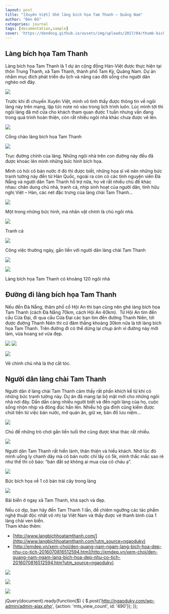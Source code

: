 ```yaml
---
layout: post
title: "[Xuyên Việt] Ghé làng bích họa Tam Thanh – Quảng Nam"
author: "Đèn Đỏ"
categories: journal
tags: [documentation,sample]
cover: 'https://dendosg.github.io/assets/img/uploads/2017/04/thumb-bichhoa.jpg'
---
```




Làng bích họa Tam Thanh
-----------------------

Làng bích họa Tam Thanh là 1 dự án cộng đồng Hàn-Việt được thực hiện tại thôn Trung Thanh, xã Tam Thanh, thành phố Tam Kỳ, Quảng Nam. Dự án nhằm mục đích phát triển du lịch và nâng cao đời sống cho người dân nghèo nơi đây.

![](https://dendosg.github.io/assets/img/uploads/2017/04/lang-bich-hoa-tam-thanh-quang-nam-2.jpg)

Trước khi đi chuyến Xuyên Việt, mình vô tình thấy được thông tin về ngôi làng này trên mạng, lập tức note nó vào trong lịch trình luôn. Lúc mình tới thì ngôi làng đã mở cửa cho khách tham quan được 1 tuần nhưng vẫn đang trong quá trình hoàn thiện, còn rất nhiều ngôi nhà khác chưa được vẽ lên.

![](https://dendosg.github.io/assets/img/uploads/2017/04/lang-bich-hoa-tam-thanh-quang-nam-1.jpg)

Cổng chào làng bích họa Tam Thanh

![](https://dendosg.github.io/assets/img/uploads/2017/04/lang-bich-hoa-tam-thanh-quang-nam-5.jpg)

Trục đường chính của làng. Những ngôi nhà trên con đường này đều đã được khoác lên mình những bức hình bích họa.

Mình có hỏi cô bán nước ở đó thì được biết, những họa sĩ vẽ nên những bức tranh tường này đến từ Hàn Quốc, ngoài ra còn có các tình nguyện viên Đà Nẵng và người dân Tam Thanh hỗ trợ nữa, họ vẽ rất nhiều chủ đề khác nhau: chân dung chủ nhà, tranh cá, nhịp sinh hoạt của người dân, tình hữu nghị Việt – Hàn, các nét đặc trưng của làng chài Tam Thanh…

![](https://dendosg.github.io/assets/img/uploads/2017/04/lang-bich-hoa-tam-thanh-quang-nam-12.jpg)

Một trong những bức hình, mà nhân vật chính là chủ ngôi nhà.

![](https://dendosg.github.io/assets/img/uploads/2017/04/lang-bich-hoa-tam-thanh-quang-nam-7.jpg)

Tranh cá

![](https://dendosg.github.io/assets/img/uploads/2017/04/lang-bich-hoa-tam-thanh-2.jpg)

Công việc thường ngày, gắn liền với người dân làng chài Tam Thanh

![](https://dendosg.github.io/assets/img/uploads/2017/04/lang-bich-hoa-tam-thanh-quang-nam-19.jpg)

![](https://dendosg.github.io/assets/img/uploads/2017/04/lang-bich-hoa-tam-thanh-6.jpg)

Làng bích họa Tam Thanh có khoảng 120 ngôi nhà

Đường đi làng bích họa Tam Thanh
--------------------------------

Nếu đến Đà Nẵng, thăm phố cổ Hội An thì bạn cũng nên ghé làng bích họa Tam Thanh (cách Đà Nẵng 70km, cách Hội An 40km).  Từ Hội An tìm đến cầu Cửa Đại, đi qua cầu Cửa Đại các bạn tìm đến đường Thanh Niên, tới được đường Thanh Niên thì cứ đâm thẳng khoảng 30km nữa là tới làng bích họa Tam Thanh. Trên đường đi có thể dừng lại chụp ảnh vì đường này mới làm, vừa hoang sơ vừa đẹp.  
  
![](https://dendosg.github.io/assets/img/uploads/2017/04/lang-bich-hoa-tam-thanh-quang-nam-8.jpg) ![](https://dendosg.github.io/assets/img/uploads/2017/04/lang-bich-hoa-tam-thanh-5.jpg)

![](https://dendosg.github.io/assets/img/uploads/2017/04/lang-bich-hoa-tam-thanh-quang-nam-16.jpg)

Vẽ chính chủ nhà là thợ cắt tóc.

Người dân làng chài Tam Thanh
-----------------------------

Người dân ở làng chài Tam Thanh cảm thấy rất phấn khích kể từ khi có những bức tranh tường này. Dự án đã mang lại bộ mặt mới cho những ngôi nhà nơi đây. Dần dần càng nhiều người biết và đến ngôi làng của họ, cuộc sống nhộn nhịp và đông đúc hẳn lên. Nhiều hộ gia đình cũng kiếm được chút tiền từ việc bán nước, mở quán ăn, giữ xe, bán đồ lưu niệm…

![](https://dendosg.github.io/assets/img/uploads/2017/04/lang-bich-hoa-tam-thanh-quang-nam-11.jpg)

Chủ đề những trò chơi gắn liền tuổi thơ cũng được khai thác rất nhiều.

![](https://dendosg.github.io/assets/img/uploads/2017/04/lang-bich-hoa-tam-thanh-quang-nam-10.jpg)

Người dân Tam Thanh rất hiền lành, thân thiện và hiếu khách. Nhớ lúc đó mình uống ly chanh dây mà cô bán nước chỉ lấy có 5k, mình thắc mắc sao rẻ như thế thì cô bảo: “bán đắt sợ không ai mua của cô cháu ạ”.

![](https://dendosg.github.io/assets/img/uploads/2017/04/lang-bich-hoa-tam-thanh-quang-nam-13.jpg)

Bức bích họa về 1 cô bán trái cây trong làng

![](https://dendosg.github.io/assets/img/uploads/2017/04/IMG_0697.jpg)

Bãi biển ở ngay xã Tam Thanh, khá sạch và đẹp.

Nếu có dịp, bạn hãy đến Tam Thanh 1 lần, để chiêm ngưỡng các tác phẩm nghệ thuật độc nhất vô nhị tại Việt Nam và thấy được vẻ thanh bình của 1 làng chài ven biển.  
Tham khảo thêm:

*   [http://www.langbichhoatamthanh.com/](http://www.langbichhoatamthanh.com?utm_source=ngaoduky)
*   [http://emdep.vn/xem-choi/den-quang-nam-ngam-lang-bich-hoa-dep-nhu-co-tich-2016070816512594.htm](http://emdep.vn/xem-choi/den-quang-nam-ngam-lang-bich-hoa-dep-nhu-co-tich-2016070816512594.htm?utm_source=ngaoduky)

![](https://dendosg.github.io/assets/img/uploads/2017/04/lang-bich-hoa-tam-thanh-quang-nam-9.jpg)

![](https://dendosg.github.io/assets/img/uploads/2017/04/lang-bich-hoa-tam-thanh-4.jpg)

![](https://dendosg.github.io/assets/img/uploads/2017/04/lang-bich-hoa-tam-thanh-1.jpg)

jQuery(document).ready(function($) { $.post('http://ngaoduky.com/wp-admin/admin-ajax.php', {action: 'mts\_view\_count', id: '490'}); });
